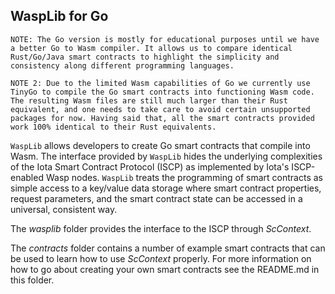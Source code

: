 ## WaspLib for Go

`NOTE: The Go version is mostly for educational purposes until we have a better Go to Wasm compiler. It allows us to compare identical Rust/Go/Java smart contracts to highlight the simplicity and consistency along different programming languages.`

`NOTE 2: Due to the limited Wasm capabilities of Go we currently use TinyGo to compile the Go smart contracts into functioning Wasm code. The resulting Wasm files are still much larger than their Rust equivalent, and one needs to take care to avoid certain unsupported packages for now. Having said that, all the smart contracts provided work 100% identical to their Rust equivalents.`

`WaspLib` allows developers to create Go smart contracts that compile into Wasm. The interface provided by `WaspLib`
hides the underlying complexities of the Iota Smart Contract Protocol (ISCP) as implemented by Iota's ISCP-enabled Wasp
nodes.
`WaspLib` treats the programming of smart contracts as simple access to a key/value data storage where smart contract
properties, request parameters, and the smart contract state can be accessed in a universal, consistent way.

The _wasplib_ folder provides the interface to the ISCP through _ScContext_.

The _contracts_ folder contains a number of example smart contracts that can be used to learn how to use _ScContext_
properly. For more information on how to go about creating your own smart contracts see the README.md in this folder.

